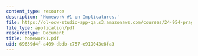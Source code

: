 ```yaml
---
content_type: resource
description: 'Homework #1 on Implicatures.'
file: https://ol-ocw-studio-app-qa.s3.amazonaws.com/courses/24-954-pragmatics-in-linguistic-theory-fall-2006/69639d4fa409dbdbc757e919043e8fa3_homework1.pdf
file_type: application/pdf
resourcetype: Document
title: homework1.pdf
uid: 69639d4f-a409-dbdb-c757-e919043e8fa3
---
```

